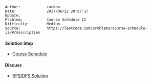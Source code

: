 
    Author:            cuckoo
    Date:              2017/06/22 20:07:17
    Update:            
    Problem:           Course Schedule II
    Difficulty:        Medium
    Source:            https://leetcode.com/problems/course-schedule-ii/#/description

#### Solution Step
 - [Course Schedule](https://leetcode.com/problems/course-schedule/#/description)

#### Discuss
 - [BFS/DFS Solution](https://discuss.leetcode.com/topic/17276/20-lines-c-bfs-dfs-solutions)
